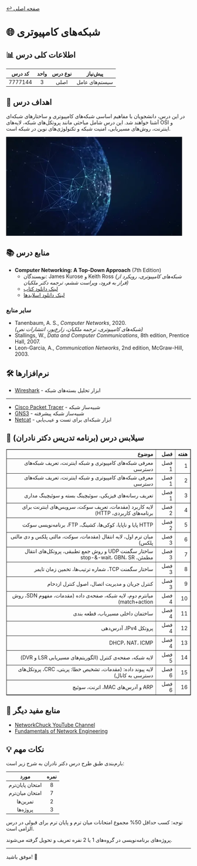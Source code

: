 
[↩️ صفحه اصلی](/README.md)

# 🌐 شبکه‌های کامپیوتری

## 📊 اطلاعات کلی درس
| کد درس | واحد | نوع درس | پیش‌نیاز |
|:------:|:----:|:-------:|:--------:|
| 7777144 |  3   |  اصلی   | سیستم‌های عامل |

## 🎯 اهداف درس
در این درس، دانشجویان با مفاهیم اساسی شبکه‌های کامپیوتری و ساختارهای شبکه‌ای آشنا خواهند شد. این درس شامل مباحثی مانند پروتکل‌های شبکه، لایه‌های OSI و اینترنت، روش‌های مسیریابی، امنیت شبکه و تکنولوژی‌های نوین در شبکه است.

![gif](تصاویر/giphy.webp)

## 📚 منابع درس
- **Computer Networking: A Top-Down Approach** (7th Edition)
  - نویسندگان: James Kurose و Keith Ross
    *(شبکه‌های کامپیوتری، رویکرد از فراز به فرود، ویراست ششم، ترجمه دکتر ملکیان)*
  - [لینک دانلود کتاب](https://www.ucg.ac.me/skladiste/blog_44233/objava_64433/fajlovi/Computer%20Networking%20_%20A%20Top%20Down%20Approach,%207th,%20converted.pdf)
  - [لینک دانلود اسلایدها](https://github.com/HanochShi/Supplements-ComputerNetworking-ATopDownApproach-7th-ed/tree/master/Powerpoint%20Slides)

### سایر منابع
- Tanenbaum, A. S., *Computer Networks*, 2020.  
  *(شبکه‌های کامپیوتری، ترجمه ملکیان، زارع‌پور، انتشارات نص)*
- Stallings, W., *Data and Computer Communications*, 8th edition, Prentice Hall, 2007.
- Leon-Garcia, A., *Communication Networks*, 2nd edition, McGraw-Hill, 2003.

## 🛠️ نرم‌افزارها
- [Wireshark](https://www.wireshark.org/) - ابزار تحلیل بسته‌های شبکه
---
- [Cisco Packet Tracer](https://www.netacad.com/courses/packet-tracer) - شبیه‌ساز شبکه
- [GNS3](https://www.gns3.com/) - شبیه‌ساز شبکه پیشرفته
- [Netcat](https://nc110.sourceforge.net/) - ابزار شبکه‌ای برای تست و عیب‌یابی

## 📅 سیلابس درس (برنامه تدریس دکتر نادران)
<div style="text-align: right; direction: rtl;">
    <table border="1">
        <thead>
            <tr>
                <th>هفته</th>
                <th>فصل</th>
                <th>موضوع</th>
            </tr>
        </thead>
        <tbody>
            <tr>
                <td>1</td>
                <td>فصل 1</td>
                <td>معرفی شبکه‌های کامپیوتری و شبکه اینترنت، تعریف شبکه‌های دسترسی</td>
            </tr>
            <tr>
                <td>2</td>
                <td>فصل 1</td>
                <td>معرفی شبکه‌های کامپیوتری و شبکه اینترنت، تعریف شبکه‌های دسترسی</td>
            </tr>
            <tr>
                <td>3</td>
                <td>فصل 1</td>
                <td>تعریف رسانه‌های فیزیکی، سوئیچینگ بسته و سوئیچینگ مداری</td>
            </tr>
            <tr>
                <td>4</td>
                <td>فصل 2</td>
                <td>لایه کاربرد (مقدمات، تعریف سوکت، سرویس‌های اینترنت برای برنامه‌های کاربردی، HTTP)</td>
            </tr>
            <tr>
                <td>5</td>
                <td>فصل 2</td>
                <td>HTTP پایا و ناپایا، کوکی‌ها، کشینگ، FTP، برنامه‌نویسی سوکت</td>
            </tr>
            <tr>
                <td>6</td>
                <td>فصل 3</td>
                <td>میان ترم اول، لایه انتقال (مقدمات، سوکت، مالتی پلکس و دی مالتی پلکس)</td>
            </tr>
            <tr>
                <td>7</td>
                <td>فصل 3</td>
                <td>ساختار سگمنت UDP و روش جمع تطبیقی، پروتکل‌های انتقال مطمئن، stop-&-wait، GBN، SR</td>
            </tr>
            <tr>
                <td>8</td>
                <td>فصل 3</td>
                <td>ساختار سگمنت TCP، شماره ترتیب‌ها، تخمین زمان تایمر</td>
            </tr>
            <tr>
                <td>9</td>
                <td>فصل 3</td>
                <td>کنترل جریان و مدیریت اتصال، اصول کنترل ازدحام</td>
            </tr>
            <tr>
                <td>10</td>
                <td>فصل 4</td>
                <td>میان­ترم دوم، لایه شبکه، صفحه­‌ی داده (مقدمات، مفهوم SDN، روش match+action)</td>
            </tr>
            <tr>
                <td>11</td>
                <td>فصل 4</td>
                <td>ساختمان داخلی مسیریاب، قطعه­ بندی</td>
            </tr>
            <tr>
                <td>12</td>
                <td>فصل 4</td>
                <td>پروتکل IPv4، آدرس‌دهی</td>
            </tr>
            <tr>
                <td>13</td>
                <td>فصل 4</td>
                <td>DHCP، NAT، ICMP</td>
            </tr>
            <tr>
                <td>14</td>
                <td>فصل 5</td>
                <td>لایه شبکه، صفحه­‌ی کنترل (الگوریتم‌های مسیریابی LSR و DVR)</td>
            </tr>
            <tr>
                <td>15</td>
                <td>فصل 6</td>
                <td>لایه پیوند داده: (مقدمات، تشخیص خطا: پریتی، CRC، پروتکل‌های دسترسی به کانال)</td>
            </tr>
            <tr>
                <td>16</td>
                <td>فصل 6</td>
                <td>ARP و آدرس‌های MAC، اترنت، سوئیچ</td>
            </tr>
        </tbody>
    </table>
</div>


## 🔗 منابع مفید دیگر

- [NetworkChuck YouTube Channel](https://www.youtube.com/user/NetworkChuck)
- [Fundamentals of Network Engineering](https://downloadly.ir/elearning/video-tutorials/fundamentals-of-networking-for-effective-backend-design/)
## 💡 نکات مهم
بارم‌بندی طبق طرح درس دکتر نادران به شرح زیر است:

| مورد | نمره |
|:----:|:----:|
| امتحان پایان‌ترم | 8 |
| امتحان میان‌ترم | 7 |
| تمرین‌ها | 2 |
| پروژه‌ها | 3 |

توجه: کسب حداقل 50% مجموع امتحانات میان ترم و پایان ترم برای قبولی در درس الزامی است. 

پروژه‌های برنامه‌نویسی در گروه‌های 1 یا 2 نفره تعریف و تحویل گرفته می‌شوند.

---

 موفق باشید! 🚀

